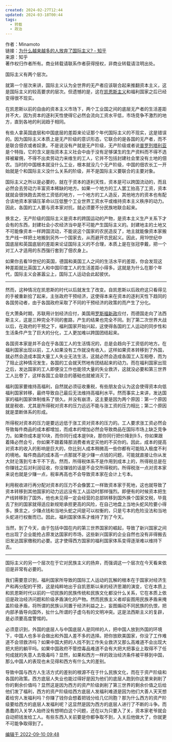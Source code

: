 ```yaml
---
created: 2024-02-27T12:44
updated: 2024-03-18T00:44
tags:
  - 转载
  - 政治
---
```

作者：Minamoto  
链接：[为什么越来越多的人放弃了国际主义? - 知乎](https://www.zhihu.com/question/546130661/answer/2667486079)  
来源：知乎  
著作权归作者所有。商业转载请联系作者获得授权，非商业转载请注明出处。  
  

国际主义有两个层次。

就第一个层次来讲，国际主义认为全世界的无产者应该联合起来推翻资本主义，这是国际主义的较高要求的层次。但遗憾的是，这在[凯恩斯主义](https://www.zhihu.com/search?q=%E5%87%AF%E6%81%A9%E6%96%AF%E4%B8%BB%E4%B9%89&search_source=Entity&hybrid_search_source=Entity&hybrid_search_extra=%7B%22sourceType%22%3A%22answer%22%2C%22sourceId%22%3A2667486079%7D)和福利国家之后已经变得很不现实。

在凯恩斯以前的自由的资本主义市场下，两个工业国之间的底层无产者的生活差距并不大，因为资本的逐利天性使得它必然会流向工资水平低，市场竞争不激烈的地方，直到各地的利润趋于相同。

有些人拿英国底层和中国底层的差距来论证那个年代国际主义的不现实，这是错误的。因为国际主义本质上是无产阶级的意识形态，它联合的是各国的无产者，而不是联合佃农或者奴隶。不是说没有产就是无产阶级，无产阶级或者说[普罗列塔利亚](https://www.zhihu.com/search?q=%E6%99%AE%E7%BD%97%E5%88%97%E5%A1%94%E5%88%A9%E4%BA%9A&search_source=Entity&hybrid_search_source=Entity&hybrid_search_extra=%7B%22sourceType%22%3A%22answer%22%2C%22sourceId%22%3A2667486079%7D)是个特指，它的含义是指资本主义社会中由于没有足够谋生的生产资料而不得不选择被雇佣，不得不出卖劳动力来维生的工人，它并不包括封建社会里没有土地的佃农。当时的中国根本就没什么工业，根本就没几个无产阶级，中国的佃农长工一开始就是个和国际主义没什么关系的阶级，并不是国际主义要联合的主要对象。

国际主义之所以是必要的，就在于资本的逐利天性，资本是可以跨国流动的，而且必然会去劳动力丰富资本稀缺的地方。如果一个地方的工人罢工抬高了工资，资本就就会很快跑去其他工资低的地方，一个地方的工人造反，其他地方的资本也有配合该地资本家镇压革命以压低整个工业世界工资水平或维持资本主义秩序的动力。因此，各国的工人要与资本家对抗，就必须要不分民族地联合起来。

换言之，无产阶级的国际主义是资本的跨国运动的产物，是资本主义生产关系下才会有的东西，封建社会小农经济当中是不可能产生国际主义的。封建地主的土地又不可能像资本一样跨国流动，不能说这个国家的农民造反了，地主就能像资本家搬生产线一样把土地搬到另外一个国家去，从而避开农民起义。因此，用19世纪中国底层和英国底层的差距来论证国际主义的不合理，本质上是在张冠李戴，把一个对工人才适用的东西强行套到了佃农身上。

如果你去看19世纪的英国，德国和美国工人之间的生活水平的差距，你会发现这种差距就比英国工人和中国印度工人的生活差距小得多。这就是为什么在那个年代，国际主义会甚嚣尘上，国际工人运动会此起彼伏。

---

然而，这种情况在凯恩斯的时代以后就发生了改变。自凯恩斯以后政府这只看得见的手被重新拾了起来，主张政府干预经济，这使得本来在资本的逐利天性下趋同的各国劳动者，由于各国政府采取了不同的干预经济的政策的而产生了分化。

在大萧条时期，苏联用计划经济应付，美国用[罗斯福新政](https://www.zhihu.com/search?q=%E7%BD%97%E6%96%AF%E7%A6%8F%E6%96%B0%E6%94%BF&search_source=Entity&hybrid_search_source=Entity&hybrid_search_extra=%7B%22sourceType%22%3A%22answer%22%2C%22sourceId%22%3A2667486079%7D)应付，而德国走向了法西斯主义，这是三种完全不同的套路，产生的结果也完全不同。到了第二次世界大战以后，在政府的干预之下，福利国家开始兴起，这使得各国的工人运动的同步性和生活条件产生了巨大的分化，工人更加难以跨国团结起来。

各国资本家是并不会在乎各国工人的生活情况的，总是会趋向于工资低的地方。在福利国家出现以前，工人如果没有工作就没有收入，这样如果资本转移到了外国，就必然会造成本国大量工人失业无法生活，这就必然会造成各国工人互相卷，而为了阻止这种情况发生，各国的工会就天然地有团结起来的动力。而在福利国家出现之后，发达国家的工人即便没工作也能领大量的失业救济，这就没必要和第三世界工人比卷了，这样各国工会联合的基础也就被消灭了。

福利国家要维持高福利，自然就必须征收重税，有些朋友会认为这会使得资本向低福利国家转移，最终导致自己最后无法维持高福利水平。然而事实上来讲，发达国家的福利国家体制维系了很久。并没有崩溃，这主要是因为两个原因：第一个原因就是税收、尤其是所得税对资本的压力远远不能与涨工资的压力相比；第二个原因就是垄断体系的形成。

所得税对资本的压力是要远远低于涨工资对资本的压力的。工人要求涨工资必然会导致每件商品的成本都增加，而成本的增加必然会导致商品在国际市场上缺乏竞争力。如果你成本是10块，而你同行成本是9块，那你同行把价降到9.5，你如果跟着降必然会亏，你如果不跟着降那消费者肯定买他的不买你的。因此，成本的提高对资本的收入的影响是巨大的，你比别人成本稍微高一些你都有可能陷入极度不利的境地。每件商品的成本高一点那就不是少赚一点钱的问题，可能就直接让你从发大财沦落到亏本干不下去。然而，所得税体系不是作用到成本上的，所得税总是在你赚钱之后对利润征收，你没赚钱的话是不会交所得税的。所得税涨一点对资本家来说也就是少赚一点，税率再高也不会导致资本家在会计上亏本。

利用税收进行再分配对资本的压力不会像罢工一样致资本家于死地，这也就导致了资本转移到其他国家的动力远远没有工人运动时那样强烈。即便有的时候资本把生产线转移到了国外，他也未见得一定会经营的总部转移到国外换个国家交税，毕竟去了别的国家就得适应新规矩承担更高的风险，在自己地盘上当地头蛇风险要小得多。换言之，少赚点钱和当地头蛇之间是可以权衡的，只是亏本的危险没法和当地头蛇进行权衡而已。因此，福利国家体系才维持了到了今天。

当然，到了今天，由于包括中国在内的第三世界国家的崛起，导致了新兴国家之间也出现了企业能抢占原发达国家的市场，这些新兴国家的企业自然也没有非得搬去旧发达国家缴税的必要。这才使得西方国家的福利国家体系变得逐渐难以维持下去。

---

国际主义的另一个层次在于它对民族主义的扬弃，而强调这一个层次在今天看来依旧是非常有必要的。

我们需要意识到，福利国家所导致的国际工人运动的瓦解的根本在于国家对经济生产和再分配的干预，这是纯粹地出于自凯恩斯以来的经济思潮的演变，它在本质上和凯恩斯时代以前的一切民族的民族传统和民族文化都没什么关系，它在本质上依旧是政治经济问题和阶级矛盾演化的产物。然而民族主义者却妄图用民族矛盾来掩盖阶级矛盾，将所谓的民族认同置于经济利益之上，妄图煽动不同民族的仇恨，把内部矛盾导向国外，扯什么所谓的子虚乌有的文明冲突。这是法西斯主义的复辟，是必须要高度警惕的。

必须意识到，外国的底层人与中国底层人是同样的人，把中国人放到外国的环境下，中国人也多半会做出和外国人差不多的选择。把你放欧美国家，你没了工作难道不会领救济吗？如果中国大把的人找不到工作失业救济又那么高难道不会出现大把大把的躺平吗。如果中国政府不管控毒品难道不会有大把大把事业上取得不了任何成就的失意人去吸毒吗？显然，如果和西方一样的政治经济条件被平移到中国，那么中国人的表现也未见得和西方有什么大的差别。

导致中国与西方人生活方式的差别的根源不在于什么民族文化，而在于资产阶级和各国的政策。西方底层人失业也能过得好是因为他们的底层人跑到你这里来剥削了你的剩余价值吗？显然这是因为西方的资产阶级剥削了第三世界的剩余价值之后给他们发了福利，西方的资产阶级给西方底层人发福利难道是因为他们大善人天天想着给穷人发福利吗？你赚了钱你会想着把钱分给几亿同胞？那为什么西方的资产阶级要给西方的底层人发福利呢？这显然是因为西方的底层人进行了不断的斗争。而愚蠢的入关学人始终没有想明白这个问题，还在以为只要入了关，资本家老爷就会自动把钱发给工人。有些东西入关前要是你都争取不到，入关后他做大了，你就更不可能争取得到了。

[编辑于 2022-09-10 09:48](//www.zhihu.com/question/546130661/answer/2667486079)